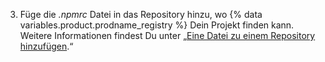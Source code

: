 3. Füge die *.npmrc* Datei in das Repository hinzu, wo {% data variables.product.prodname_registry %} Dein Projekt finden kann. Weitere Informationen findest Du unter „[Eine Datei zu einem Repository hinzufügen](/repositories/working-with-files/managing-files/adding-a-file-to-a-repository).“

